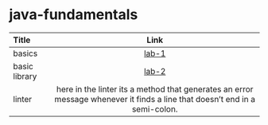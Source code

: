 # java-fundamentals

| Title | Link |
| :-- | :--: |
| basics|[lab-1](https://ahmedbani.github.io/java-fundamentals/basics/Main.java)|
| basic library |[lab-2](https://ahmedbani.github.io/java-fundamentals/lib/src/main/java/basiclibrary/Library.java)|
| linter | here in the linter its a method that generates an error message whenever it finds a line that doesn’t end in a semi-colon.|